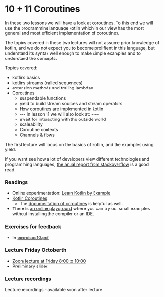 # 10 + 11 Coroutines
In these two lessons we will have a look at coroutines. To this end we will use the programming language kotlin which in our view has the most general and most efficient implementation of coroutines.

The topics covered in these two lectures will not assume prior knowledge of kotlin, and we do not expect you to become prolifient in this language, but understand its syntax well enough to make simple examples and to understand the concepts.

Topics covered:

* kotlins basics
* kotlins streams (called sequences)
* extension methods and trailing lambdas
* Coroutines
    * suspendable functions
    * yield to build stream sources and stream operators
    * How coroutines are implemented in kotlin
    * --- In lesson 11 we will also look at: ----
    * await for interacting with the outside world
    * scaleability
    * Coroutine contexts
    * Channels & flows

The first lecture will focus on the basics of kotlin, and the examples using yield.

If you want see how a lot of developers view different technologies and programming languages, [the anual report from stackoverflow](https://insights.stackoverflow.com/survey/2020) is a good read.

### Readings
* Online experimentation: [Learn Kotlin by Example](https://play.kotlinlang.org/byExample/overview)
* [Kotlin Coroutines](https://github.com/Kotlin/KEEP/blob/master/proposals/coroutines.md)
    * The [documentation of coroutines](https://kotlinlang.org/docs/reference/coroutines/coroutines-guide.html) is helpful as well.
* There is [an online playground](https://play.kotlinlang.org) where you can try out small examples without installing the compiler or an IDE.

### Exercises for feedback 

* In [exercises10.pdf](exercises10.pdf)

### Lecture Friday Octoberth
* [Zoom lecture at Friday 8:00 to 10:00](https://itucph.zoom.us/j/63716236015)
* [Preliminary slides](lecture10_slides.pdf)

### Lecture recordings
Lecture recordings - available soon after lecture

